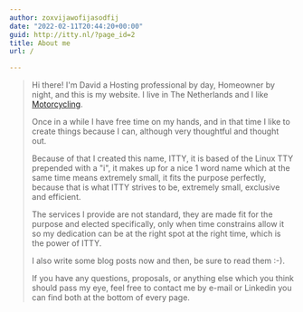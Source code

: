 ```yaml
---
author: zoxvijawofijasodfij
date: "2022-02-11T20:44:20+00:00"
guid: http://itty.nl/?page_id=2
title: About me
url: /

---
```

> Hi there! I'm David a Hosting professional by day, Homeowner by night, and this is my website. I live in The Netherlands and I like [Motorcycling](https://mt-07.nl).
>
> Once in a while I have free time on my hands, and in that time I like to create things because I can, although very thoughtful and thought out.
>
> Because of that I created this name, ITTY, it is based of the Linux TTY prepended with a "i", it makes up for a nice 1 word name which at the same time means extremely small, it fits the purpose perfectly, because that is what ITTY strives to be, extremely small, exclusive and efficient.
>
> The services I provide are not standard, they are made fit for the purpose and elected specifically, only when time constrains allow it so my dedication can be at the right spot at the right time, which is the power of ITTY.
>
> I also write some blog posts now and then, be sure to read them :-).
>
> If you have any questions, proposals, or anything else which you think should pass my eye, feel free to contact me by e-mail or Linkedin you can find both at the bottom of every page.
